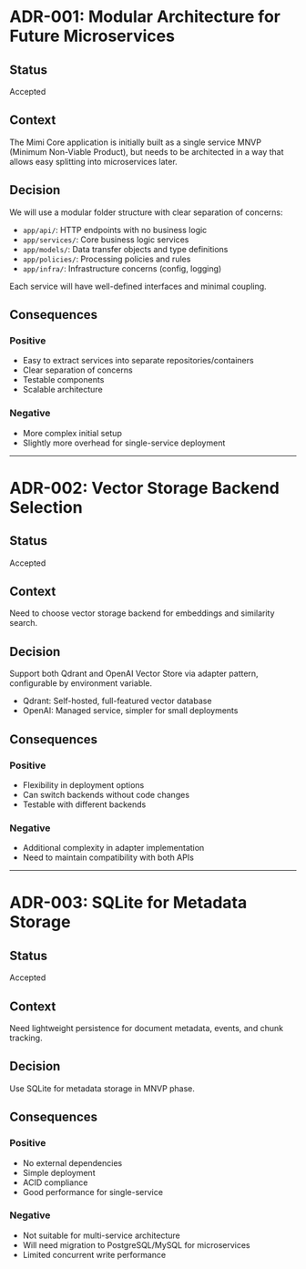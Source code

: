 # ADR-001: Modular Architecture for Future Microservices

## Status
Accepted

## Context
The Mimi Core application is initially built as a single service MNVP (Minimum Non-Viable Product), but needs to be architected in a way that allows easy splitting into microservices later.

## Decision
We will use a modular folder structure with clear separation of concerns:

- `app/api/`: HTTP endpoints with no business logic
- `app/services/`: Core business logic services 
- `app/models/`: Data transfer objects and type definitions
- `app/policies/`: Processing policies and rules
- `app/infra/`: Infrastructure concerns (config, logging)

Each service will have well-defined interfaces and minimal coupling.

## Consequences
### Positive
- Easy to extract services into separate repositories/containers
- Clear separation of concerns
- Testable components
- Scalable architecture

### Negative  
- More complex initial setup
- Slightly more overhead for single-service deployment

---

# ADR-002: Vector Storage Backend Selection

## Status
Accepted

## Context
Need to choose vector storage backend for embeddings and similarity search.

## Decision
Support both Qdrant and OpenAI Vector Store via adapter pattern, configurable by environment variable.

- Qdrant: Self-hosted, full-featured vector database
- OpenAI: Managed service, simpler for small deployments

## Consequences
### Positive
- Flexibility in deployment options
- Can switch backends without code changes
- Testable with different backends

### Negative
- Additional complexity in adapter implementation
- Need to maintain compatibility with both APIs

---

# ADR-003: SQLite for Metadata Storage

## Status  
Accepted

## Context
Need lightweight persistence for document metadata, events, and chunk tracking.

## Decision
Use SQLite for metadata storage in MNVP phase.

## Consequences
### Positive
- No external dependencies 
- Simple deployment
- ACID compliance
- Good performance for single-service

### Negative
- Not suitable for multi-service architecture
- Will need migration to PostgreSQL/MySQL for microservices
- Limited concurrent write performance